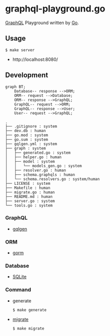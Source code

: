 # graphql-playground.go
[GraphQL](https://graphql.org/) Playground written by [Go](https://go.dev/).

## Usage
```console
$ make server
```
- http://localhost:8080/

## Development
```mermaid
graph BT;
    Database-- response -->ORM;
    ORM-- request -->Database;
    ORM-- response -->GraphQL;
    GraphQL-- request -->ORM;
    GraphQL-- response -->User;
    User-- request -->GraphQL;
```
```console
.
├── .gitignore : system
├── dev.db : human
├── go.mod : system
├── go.sum : system
├── gqlgen.yml : system
├── graph : system
│   ├── generated.go : system
│   ├── helper.go : human
│   ├── model : system
│   │   └── models_gen.go : system
│   ├── resolver.go : human
│   ├── schema.graphqls : human
│   └── schema.resolvers.go : system/human
├── LICENSE : system
├── Makefile : human
├── migrate.go : human
├── README.md : human
├── server.go : system
└── tools.go : system
```

### GraphQL
- [gqlgen](https://github.com/99designs/gqlgen)

### ORM
- [gorm](https://github.com/go-gorm/gorm)

### Database
- [SQLite](https://sqlite.org/index.html)

### Command
- generate
  ```console
  $ make generate
  ```

- [migrate](https://github.com/ghsable/graphql-playground.go/blob/main/migrate.go)
  ```console
  $ make migrate
  ```

